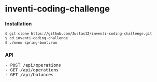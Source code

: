# inventi-coding-challenge

### Installation

```sh
$ git clone https://github.com/Justas12/inventi-coding-challenge.git
$ cd inventi-coding-challenge
$ ./mvnw spring-boot:run
```
### API
<pre>
- POST /api/operations
- GET /api/operations
- GET /api/balances
</pre>
